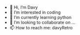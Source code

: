 - 👋 Hi, I’m Davy
- 👀 I’m interested in coding
- 🌱 I’m currently learning python
- 💞️ I’m looking to collaborate on ...
- 📫 How to reach me: davyRetro

<!---
davy-xm-fj/davy-xm-fj is a ✨ special ✨ repository because its `README.md` (this file) appears on your GitHub profile.
You can click the Preview link to take a look at your changes.
--->
